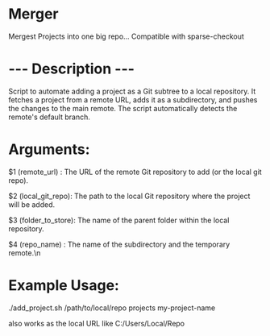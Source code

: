 # Merger
Mergest Projects into one big repo... Compatible with sparse-checkout 

# --- Description ---
Script to automate adding a project as a Git subtree to a local repository.
It fetches a project from a remote URL, adds it as a subdirectory, and
pushes the changes to the main remote. The script automatically detects the
remote's default branch.

# Arguments:

   $1 (remote_url)    : The URL of the remote Git repository to add (or the local git repo).
   
   $2 (local_git_repo): The path to the local Git repository where the project will be added.
   
   $3 (folder_to_store): The name of the parent folder within the local repository.
   
   $4 (repo_name)     : The name of the subdirectory and the temporary remote.\n

# Example Usage:

   ./add_project.sh <URL> /path/to/local/repo projects my-project-name
   
   <URL> also works as the local URL like C:/Users/Local/Repo 

